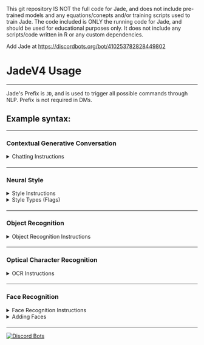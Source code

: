 This git repository IS NOT the full code for Jade, and does not include pre-trained models and any equations/conepts and/or training scripts used to train 
Jade. The code included is ONLY the running code for Jade, and should be used for educational purposes only. It does not include any scripts/code written in R or any custom dependencies.

Add Jade at https://discordbots.org/bot/410253782828449802

# JadeV4 Usage
--------
Jade's Prefix is `JD`, and is used to trigger all possible commands through NLP.
Prefix is not required in DMs.

## Example syntax:
--------

### Contextual Generative Conversation

<details><summary>Chatting Instructions</summary>
<p>

Query:
```
Hi!
How old are you?
```
Response:
```
Hi, I don't know you!
I am 9 years old.
```
Jade can do basic math, with spaces as delimiters. Some basic hardcoded functions also exist.

</p>
</details>

####
--------

### Neural Style

<details><summary>Style Instructions</summary>
<p>
  
Query:
```
Can you style this using un? [Attach Image]
Use exp to style [Image Link]
```
*[Attach Image] and [Image Link] would reference [This image](https://github.com/JEF1056/JadeAI/blob/master/EXAMPLE/style_ex.jpg) in this demo.*
<br>
<br>
Response:
<br>
<img src = 'https://raw.githubusercontent.com/JEF1056/JadeAI/master/EXAMPLE/un_ex.jpg' height = '200px' width="355"></a>
<img src = 'https://raw.githubusercontent.com/JEF1056/JadeAI/master/EXAMPLE/exp_ex.jpg' height = '200px' width="355"></a>
<br>
Jade can extract style types (flags) such as `exp` and `un` and links from within the command phrase.

</p>
</details>

<details><summary>Style Types (Flags)</summary>
<p>
  
Listed below are flags, in the format `FLAG ||| NAME OF STYLE IMAGE`. Left images are the original, Right images are styled by Jade.
<br>
<br>
```un ||| Udnie ```
<br>
<img src = 'https://raw.githubusercontent.com/JEF1056/JadeAI/master/EXAMPLE/style_ex.jpg' height = '200px' width="355"></a>
<img src = 'https://raw.githubusercontent.com/JEF1056/JadeAI/master/EXAMPLE/un_ex.jpg' height = '200px' width="355"></a>
<br>
```dk ||| Dark Paint```
<br>
<img src = 'https://raw.githubusercontent.com/JEF1056/JadeAI/master/EXAMPLE/style_ex.jpg' height = '200px' width="355"></a>
<img src = 'https://raw.githubusercontent.com/JEF1056/JadeAI/master/EXAMPLE/dk_ex.jpg' height = '200px' width="355"></a>
<br>
```en ||| Enviornment```
<br>
<img src = 'https://raw.githubusercontent.com/JEF1056/JadeAI/master/EXAMPLE/style_ex.jpg' height = '200px' width="355"></a>
<img src = 'https://raw.githubusercontent.com/JEF1056/JadeAI/master/EXAMPLE/env_ex.jpg' height = '200px' width="355"></a>
<br>
```rd||| Red```
<br>
<img src = 'https://raw.githubusercontent.com/JEF1056/JadeAI/master/EXAMPLE/style_ex.jpg' height = '200px' width="355"></a>
<img src = 'https://raw.githubusercontent.com/JEF1056/JadeAI/master/EXAMPLE/rd_ex.jpg' height = '200px' width="355"></a>
<br>
```lm ||| La Muse```
<br>
<img src = 'https://raw.githubusercontent.com/JEF1056/JadeAI/master/EXAMPLE/style_ex.jpg' height = '200px' width="355"></a>
<img src = 'https://raw.githubusercontent.com/JEF1056/JadeAI/master/EXAMPLE/lm_ex.jpg' height = '200px' width="355"></a>
<br>
```rp ||| Rainbow Princess```
<br>
<img src = 'https://raw.githubusercontent.com/JEF1056/JadeAI/master/EXAMPLE/style_ex.jpg' height = '200px' width="355"></a>
<img src = 'https://raw.githubusercontent.com/JEF1056/JadeAI/master/EXAMPLE/rp_ex.jpg' height = '200px' width="355"></a>
<br>
```sc ||| The Scream```
<br>
<img src = 'https://raw.githubusercontent.com/JEF1056/JadeAI/master/EXAMPLE/style_ex.jpg' height = '200px' width="355"></a>
<img src = 'https://raw.githubusercontent.com/JEF1056/JadeAI/master/EXAMPLE/sc_ex.jpg' height = '200px' width="355"></a>
<br>
```wr ||| Wreck (George Washington)```
<br>
<img src = 'https://raw.githubusercontent.com/JEF1056/JadeAI/master/EXAMPLE/style_ex.jpg' height = '200px' width="355"></a>
<img src = 'https://raw.githubusercontent.com/JEF1056/JadeAI/master/EXAMPLE/wr_ex.jpg' height = '200px' width="355"></a>
<br>
```wv ||| Wave```
<br>
<img src = 'https://raw.githubusercontent.com/JEF1056/JadeAI/master/EXAMPLE/style_ex.jpg' height = '200px' width="355"></a>
<img src = 'https://raw.githubusercontent.com/JEF1056/JadeAI/master/EXAMPLE/wv_ex.jpg' height = '200px' width="355"></a>
<br>
```ha1 ||| My artist's art ^-^```
```Works best with images that have a "focus"```
<br>
<img src = 'https://raw.githubusercontent.com/JEF1056/JadeAI/master/EXAMPLE/style_ex.jpg' height = '200px' width="355"></a>
<img src = 'https://raw.githubusercontent.com/JEF1056/JadeAI/master/EXAMPLE/ha_ex.jpg' height = '200px' width="355"></a>
<br>
```exp ||| Experimental```
```WARNING: Most models in this folder are really... uh... weird```
<br>
<img src = 'https://raw.githubusercontent.com/JEF1056/JadeAI/master/EXAMPLE/style_ex.jpg' height = '200px' width="355"></a>
<img src = 'https://raw.githubusercontent.com/JEF1056/JadeAI/master/EXAMPLE/exp_ex.jpg' height = '200px' width="355"></a>
<br>

</p>
</details>

####
--------

### Object Recognition

<details><summary>Object Recognition Instructions</summary>
<p>
  
Query:
```
What objects are in this image? [Attach Image]
Can you find the dog in this picture? [Image Link]
```
*[Attach Image] would reference [This image](https://github.com/JEF1056/JadeAI/blob/master/EXAMPLE/obj_ex_d.jpg) in this demo.*
<br>
*[Image Link] would reference [This image](https://github.com/JEF1056/JadeAI/blob/master/EXAMPLE/obj_ex_fd.jpg) in this demo.*
<br>
<br>
Response:
<br>

<img src="https://raw.githubusercontent.com/JEF1056/JadeAI/master/EXAMPLE/d_ex.jpg" height="200" width="355"/></a>
<img src="https://raw.githubusercontent.com/JEF1056/JadeAI/master/EXAMPLE/fd_ex.jpg" height="200" width="355"/></a>

<br>

</p>
</details>

####
--------

### Optical Character Recognition

<details><summary>OCR Instructions</summary>
<p>
  
Query:
```
What text is in this image? [Attach Image]
Could read this for me? [Image Link]
```
*[Attach Image] would reference [This image](UPLOAD PENDING) in this demo.*
<br>
*[Image Link] would reference [This image](UPLOAD PENDING) in this demo.*
<br>
<br>
Response:
<br>
<img src = 'https://raw.githubusercontent.com/JEF1056/JadeAI/master/EXAMPLE/ocr_re_ex.jpg' width='380px' height = '64px'></a>
<br>

</p>
</details>

####
--------

### Face Recognition

<details><summary>Face Recognition Instructions</summary>
<p>
  
Query:
```
Who is this? [Attach Image]
Do know who the people in this image: [Image Link] are?
```
*[Attach Image] and [Image Link] would reference [This image](EXAMPLE/fr_ex.png) in this demo.*
<br>
<br>
Response:
<br>
<img src = 'https://raw.githubusercontent.com/JEF1056/JadeAI/master/EXAMPLE/fr_re_ex.jpg' height = '355' width='200px'>
<br>
```Justin Timberlake```
<br>
<br>
Note: This operation works with multiple faces in an image.

</p>
</details>

<details><summary>Adding Faces</summary>
<p>
  
```DO NOT ADD FACES IF NOT NESSISARY. ONLY ADD FACES IF THE ORIGINAL IMAGE RETURNS "Unknown"```
<br>
<br>
Query:
```
Add "Justin Timberlake" using this: [Image Link]
This is "Justin Timberlake" [Attach Image]
```
**The "" are REQUIRED around names to be added.**
<br>
*[Attach Image] and [Image Link] would reference [This image](EXAMPLE/fr_ex.png) in this demo.*
<br>
<br>
Response:
<br>
```Added face "Justin Timberlake" to my library in 22742ms```
<br>

</p>
</details>

####
--------
[![Discord Bots](https://discordbots.org/api/widget/410253782828449802.svg)](https://discordbots.org/bot/410253782828449802)
